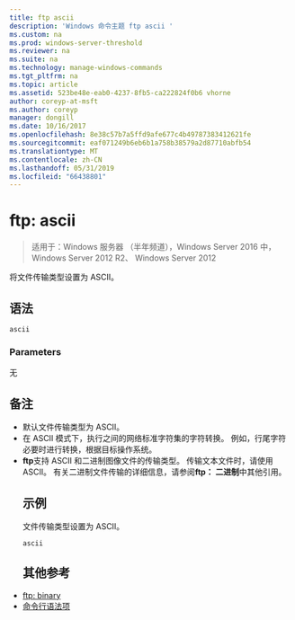 ```yaml
---
title: ftp ascii
description: 'Windows 命令主题 ftp ascii '
ms.custom: na
ms.prod: windows-server-threshold
ms.reviewer: na
ms.suite: na
ms.technology: manage-windows-commands
ms.tgt_pltfrm: na
ms.topic: article
ms.assetid: 523be48e-eab0-4237-8fb5-ca222824f0b6 vhorne
author: coreyp-at-msft
ms.author: coreyp
manager: dongill
ms.date: 10/16/2017
ms.openlocfilehash: 8e38c57b7a5ffd9afe677c4b49787383412621fe
ms.sourcegitcommit: eaf071249b6eb6b1a758b38579a2d87710abfb54
ms.translationtype: MT
ms.contentlocale: zh-CN
ms.lasthandoff: 05/31/2019
ms.locfileid: "66438801"
---
```

# <a name="ftp-ascii"></a>ftp: ascii

>适用于：Windows 服务器 （半年频道），Windows Server 2016 中，Windows Server 2012 R2、 Windows Server 2012

将文件传输类型设置为 ASCII。   
## <a name="syntax"></a>语法  
```  
ascii  
```  
### <a name="parameters"></a>Parameters  
无  
## <a name="remarks"></a>备注  
- 默认文件传输类型为 ASCII。  
- 在 ASCII 模式下，执行之间的网络标准字符集的字符转换。 例如，行尾字符必要时进行转换，根据目标操作系统。  
- **ftp**支持 ASCII 和二进制图像文件的传输类型。 传输文本文件时，请使用 ASCII。 有关二进制文件传输的详细信息，请参阅**ftp： 二进制**中其他引用。  
  ## <a name="BKMK_Examples"></a>示例  
  文件传输类型设置为 ASCII。  
  ```  
  ascii  
  ```  
  ## <a name="additional-references"></a>其他参考  
- [ftp: binary](ftp-binary.md)  
- [命令行语法项](command-line-syntax-key.md)  
